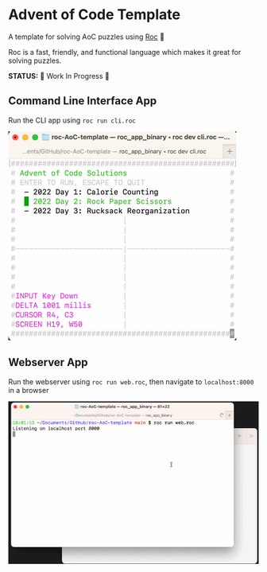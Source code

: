 # Advent of Code Template 

A template for solving AoC puzzles using [Roc](https://www.roc-lang.org) 🤘

Roc is a fast, friendly, and functional language which makes it great for solving puzzles.

**STATUS:** 🚧 Work In Progress 🚧

## Command Line Interface App 

Run the CLI app using `roc run cli.roc`

![example using CLI](example-cli.gif)

## Webserver App 

Run the webserver using `roc run web.roc`, then navigate to `localhost:8000` in a browser

![example using Webserver](example-web.gif)
